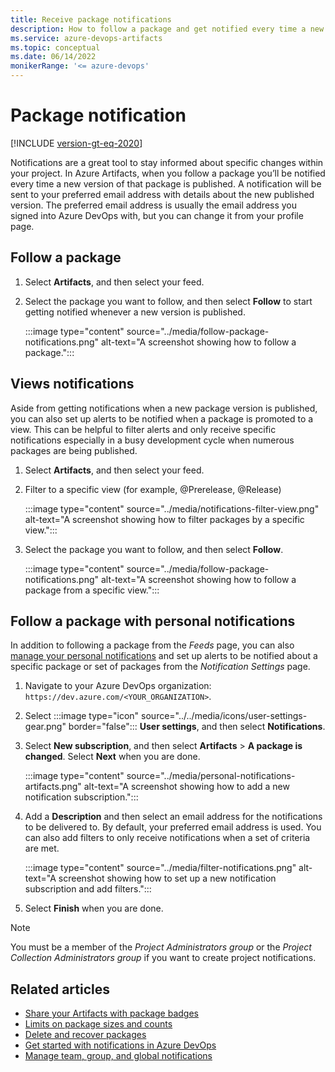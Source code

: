 ```yaml
---
title: Receive package notifications
description: How to follow a package and get notified every time a new version is published
ms.service: azure-devops-artifacts
ms.topic: conceptual
ms.date: 06/14/2022
monikerRange: '<= azure-devops'
---
```


# Package notification

[!INCLUDE [version-gt-eq-2020](../../includes/version-gt-eq-2020.md)]

Notifications are a great tool to stay informed about specific changes within your project. In Azure Artifacts, when you follow a package you’ll be notified every time a new version of that package is published. A notification will be sent to your preferred email address with details about the new published version. The preferred email address is usually the email address you signed into Azure DevOps with, but you can change it from your profile page.

## Follow a package

1. Select **Artifacts**, and then select your feed.

1. Select the package you want to follow, and then select **Follow** to start getting notified whenever a new version is published.

    :::image type="content" source="../media/follow-package-notifications.png" alt-text="A screenshot showing how to follow a package.":::

## Views notifications

Aside from getting notifications when a new package version is published, you can also set up alerts to be notified when a package is promoted to a view. This can be helpful to filter alerts and only receive specific notifications especially in a busy development cycle when numerous packages are being published.

1. Select **Artifacts**, and then select your feed.

1. Filter to a specific view (for example, @Prerelease, @Release)

    :::image type="content" source="../media/notifications-filter-view.png" alt-text="A screenshot showing how to filter packages by a specific view.":::

1. Select the package you want to follow, and then select **Follow**.

    :::image type="content" source="../media/follow-package-notifications.png" alt-text="A screenshot showing how to follow a package from a specific view.":::

## Follow a package with personal notifications

 In addition to following a package from the _Feeds_ page, you can also [manage your personal notifications](../../organizations/notifications/manage-your-personal-notifications.md) and set up alerts to be notified about a specific package or set of packages from the _Notification Settings_ page.

1. Navigate to your Azure DevOps organization: `https://dev.azure.com/<YOUR_ORGANIZATION>`.

1. Select :::image type="icon" source="../../media/icons/user-settings-gear.png" border="false":::  **User settings**, and then select **Notifications**.

1. Select **New subscription**, and then select **Artifacts** > **A package is changed**. Select **Next** when you are done.

    :::image type="content" source="../media/personal-notifications-artifacts.png" alt-text="A screenshot showing how to add a new notification subscription.":::

1. Add a **Description** and then select an email address for the notifications to be delivered to. By default, your preferred email address is used. You can also add filters to only receive notifications when a set of criteria are met.

    :::image type="content" source="../media/filter-notifications.png" alt-text="A screenshot showing how to set up a new notification subscription and add filters.":::

1. Select **Finish** when you are done.

> [!Note]
> You must be a member of the *Project Administrators group* or the *Project Collection Administrators group* if you want to create project notifications.

## Related articles

- [Share your Artifacts with package badges](../package-badges.md)
- [Limits on package sizes and counts](../reference/limits.md)
- [Delete and recover packages](../how-to/delete-and-recover-packages.md)
- [Get started with notifications in Azure DevOps](../../organizations/notifications/about-notifications.md)
- [Manage team, group, and global notifications](../../organizations/notifications/manage-team-group-global-organization-notifications.md)
